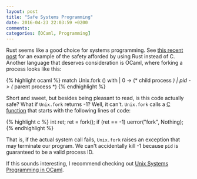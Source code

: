 ```yaml
---
layout: post
title: "Safe Systems Programming"
date: 2016-04-23 22:03:59 +0200
comments:
categories: [OCaml, Programming]
---
```


Rust seems like a good choice for systems programming. See [this recent
post][1] for an example of the safety afforded by using Rust instead of C.
Another language that deserves consideration is OCaml, where forking a process
looks like this:

<!--more-->

{% highlight ocaml %}
match Unix.fork () with
| 0 -> (* child process *)
| pid -> (* parent process *)
{% endhighlight %}

Short and sweet, but besides being pleasant to read, is this code actually
safe? What if `Unix.fork` returns -1? Well, it can't. `Unix.fork` calls a [C
function][2] that starts with the following lines of code:

{% highlight c %}
int ret;
ret = fork();
if (ret == -1) uerror("fork", Nothing);
{% endhighlight %}

That is, if the actual system call fails, `Unix.fork` raises an exception that
may terminate our program. We can't accidentally kill -1 because `pid` is
guaranteed to be a valid process ID.

If this sounds interesting, I recommend checking out [Unix Systems Programming
in OCaml][3].

<!--References-->

[1]: http://kamalmarhubi.com/blog/2016/04/13/rust-nix-easier-unix-systems-programming-3
[2]: https://github.com/ocaml/ocaml/blob/trunk/otherlibs/unix/fork.c
[3]: https://ocaml.github.io/ocamlunix
